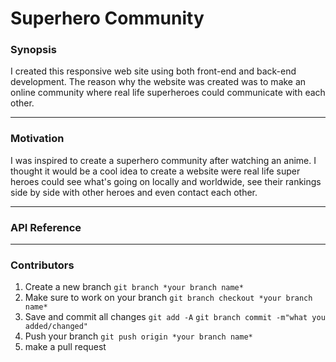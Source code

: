 # Superhero Community
### Synopsis
I created this responsive web site using both front-end and back-end development. The reason why the website was created was to make an online community where real life superheroes could communicate with each other.
___
### Motivation
I was inspired to create a superhero community after watching an anime. I thought it would be a cool idea to create a website were real life super heroes could see what's going on locally and worldwide, see their rankings side by side with other heroes and even contact each other. 
___
### API Reference
___
### Contributors
1. Create a new branch `git branch *your branch name*`
2. Make sure to work on your branch `git branch checkout *your branch name*`
3. Save and commit all changes `git add -A` `git branch commit -m"what you added/changed"`
4. Push your branch `git push origin *your branch name*`
5. make a pull request



